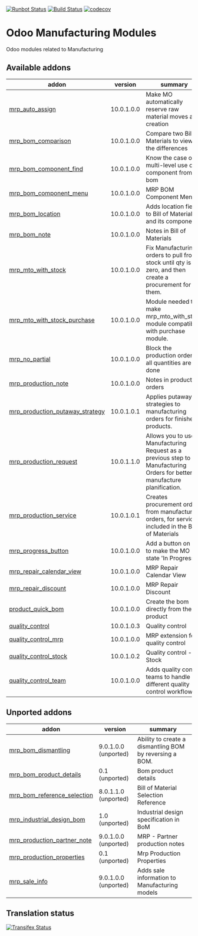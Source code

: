 [![Runbot Status](https://runbot.odoo-community.org/runbot/badge/flat/129/10.0.svg)](https://runbot.odoo-community.org/runbot/repo/github-com-oca-manufacture-129)
[![Build Status](https://travis-ci.org/OCA/manufacture.svg?branch=10.0)](https://travis-ci.org/OCA/manufacture)
[![codecov](https://codecov.io/gh/OCA/manufacture/branch/10.0/graph/badge.svg)](https://codecov.io/gh/OCA/manufacture)

Odoo Manufacturing Modules
==========================

Odoo modules related to Manufacturing

[//]: # (addons)

Available addons
----------------
addon | version | summary
--- | --- | ---
[mrp_auto_assign](mrp_auto_assign/) | 10.0.1.0.0 | Make MO automatically reserve raw material moves at creation
[mrp_bom_comparison](mrp_bom_comparison/) | 10.0.1.0.0 | Compare two Bill of Materials to view the differences
[mrp_bom_component_find](mrp_bom_component_find/) | 10.0.1.0.0 | Know the case of multi-level use of a component from bom
[mrp_bom_component_menu](mrp_bom_component_menu/) | 10.0.1.0.0 | MRP BOM Component Menu
[mrp_bom_location](mrp_bom_location/) | 10.0.1.0.0 | Adds location field to Bill of Materials and its components.
[mrp_bom_note](mrp_bom_note/) | 10.0.1.0.0 | Notes in Bill of Materials
[mrp_mto_with_stock](mrp_mto_with_stock/) | 10.0.1.0.0 | Fix Manufacturing orders to pull from stock until qty is zero, and then create a procurement for them.
[mrp_mto_with_stock_purchase](mrp_mto_with_stock_purchase/) | 10.0.1.0.0 | Module needed to make mrp_mto_with_stock module compatible with purchase module.
[mrp_no_partial](mrp_no_partial/) | 10.0.1.0.0 | Block the production order if all quantities are not done
[mrp_production_note](mrp_production_note/) | 10.0.1.0.0 | Notes in production orders
[mrp_production_putaway_strategy](mrp_production_putaway_strategy/) | 10.0.1.0.1 | Applies putaway strategies to manufacturing orders for finished products.
[mrp_production_request](mrp_production_request/) | 10.0.1.1.0 | Allows you to use Manufacturing Request as a previous step to Manufacturing Orders for better manufacture planification.
[mrp_production_service](mrp_production_service/) | 10.0.1.0.1 | Creates procurement orders from manufacturing orders, for services included in the Bill of Materials
[mrp_progress_button](mrp_progress_button/) | 10.0.1.0.0 | Add a button on MO to make the MO state 'In Progress'
[mrp_repair_calendar_view](mrp_repair_calendar_view/) | 10.0.1.0.0 | MRP Repair Calendar View
[mrp_repair_discount](mrp_repair_discount/) | 10.0.1.0.0 | MRP Repair Discount
[product_quick_bom](product_quick_bom/) | 10.0.1.0.0 | Create the bom directly from the product
[quality_control](quality_control/) | 10.0.1.0.3 | Quality control
[quality_control_mrp](quality_control_mrp/) | 10.0.1.0.0 | MRP extension for quality control
[quality_control_stock](quality_control_stock/) | 10.0.1.0.2 | Quality control - Stock
[quality_control_team](quality_control_team/) | 10.0.1.0.0 | Adds quality control teams to handle different quality control workflows


Unported addons
---------------
addon | version | summary
--- | --- | ---
[mrp_bom_dismantling](mrp_bom_dismantling/) | 9.0.1.0.0 (unported) | Ability to create a dismantling BOM by reversing a BOM.
[mrp_bom_product_details](mrp_bom_product_details/) | 0.1 (unported) | Bom product details
[mrp_bom_reference_selection](mrp_bom_reference_selection/) | 8.0.1.1.0 (unported) | Bill of Material Selection Reference
[mrp_industrial_design_bom](mrp_industrial_design_bom/) | 1.0 (unported) | Industrial design specification in BoM
[mrp_production_partner_note](mrp_production_partner_note/) | 9.0.1.0.0 (unported) | MRP - Partner production notes
[mrp_production_properties](mrp_production_properties/) | 0.1 (unported) | Mrp Production Properties
[mrp_sale_info](mrp_sale_info/) | 9.0.1.0.0 (unported) | Adds sale information to Manufacturing models

[//]: # (end addons)

Translation status
------------------

[![Transifex Status](https://www.transifex.com/projects/p/OCA-manufacture-10-0/chart/image_png)](https://www.transifex.com/projects/p/OCA-manufacture-10-0)
